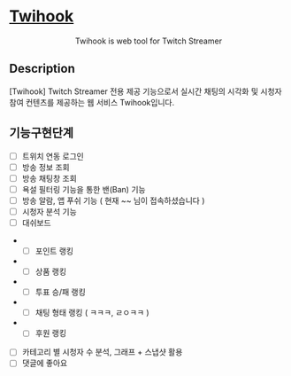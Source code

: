 

<p align="center">
  <a href="http://nestjs.com/" target="blank"><h1>Twihook</h1></a>
</p>
<p align="center">Twihook is web tool for Twitch Streamer</p>

  <!--[![Backers on Open Collective](https://opencollective.com/nest/backers/badge.svg)](https://opencollective.com/nest#backer)
  [![Sponsors on Open Collective](https://opencollective.com/nest/sponsors/badge.svg)](https://opencollective.com/nest#sponsor)-->

## Description
[Twihook] Twitch Streamer 전용 제공 기능으로서 실시간 채팅의 시각화 및 시청자 참여 컨텐츠를 제공하는 웹 서비스 Twihook입니다.

## 기능구현단계
- [ ] 트위치 연동 로그인
- [ ] 방송 정보 조회
- [ ] 방송 채팅창 조회
- [ ] 욕설 필터링 기능을 통한 밴(Ban) 기능
- [ ] 방송 알람, 앱 푸쉬 기능 ( 현재 ~~ 님이 접속하셨습니다 )
- [ ] 시청자 분석 기능
- [ ] 대쉬보드
- - [ ] 포인트 랭킹
- - [ ] 상품 랭킹
- - [ ] 투표 승/패 랭킹
- - [ ] 채팅 형태 랭킹 ( ㅋㅋㅋ, ㄹㅇㅋㅋ )
- - [ ] 후원 랭킹
- [ ] 카테고리 별 시청자 수 분석, 그래프 + 스냅샷 활용
- [ ] 댓글에 좋아요

